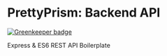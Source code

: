 PrettyPrism: Backend API
==================================

[![Greenkeeper badge](https://badges.greenkeeper.io/AkimaLunar/pretty-prism-back-end.svg)](https://greenkeeper.io/)

Express & ES6 REST API Boilerplate